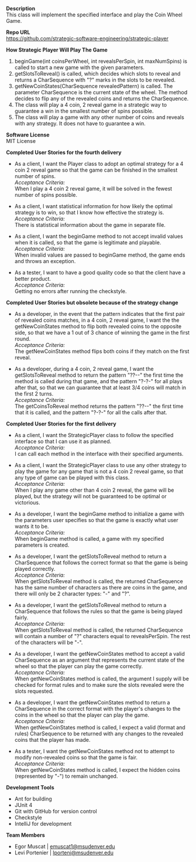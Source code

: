 **Description** <br />
This class will implement the specified interface and play the Coin Wheel Game.

**Repo URL** <br />
https://github.com/strategic-software-engineering/strategic-player

**How Strategic Player Will Play The Game** <br />
1. beginGame(int coinsPerWheel, int revealsPerSpin, int maxNumSpins) is called to start a new game with the given parameters.
2. getSlotsToReveal() is called, which decides which slots to reveal and returns a CharSequence with "?" marks in the slots to be revealed.
3. getNewCoinStates(CharSequence revealedPattern) is called. The parameter CharSequence is the current state of the wheel. The method decides to flip any of the revealed coins and returns the CharSequence.
4. The class will play a 4 coin, 2 reveal game in a strategic way to guarantee a win in the smallest number of spins possible.
5. The class will play a game with any other number of coins and reveals with any strategy. It does not have to guarantee a win.

**Software License** <br />
MIT License


**Completed User Stories for the fourth delivery** <br />
* As a client, I want the Player class to adopt an optimal strategy for a 4 coin 2 reveal game so that the game can be finished in the smallest number of spins.<br />
  <I>Acceptance Criteria:</I><br />
  When I play a 4 coin 2 reveal game, it will be solved in the fewest number of spins possible.

* As a client, I want statistical information for how likely the optimal strategy is to win, so that I know how effective the strategy is.<br />
  <I>Acceptance Criteria:</I><br />
  There is statistical information about the game in separate file.

* As a client, I want the beginGame method to not accept invalid values when it is called, so that the game is legitimate and playable.<br />
  <I>Acceptance Criteria:</I><br />
  When invalid values are passed to beginGame method, the game ends and throws an exception.

* As a tester, I want to have a good quality code so that the client have a better product. <br />
  <I>Acceptance Criteria:</I><br />
  Getting no errors after running the checkstyle.

**Completed User Stories but obsolete because of the strategy change** <br />
* As a developer, in the event that the pattern indicates that the first pair of revealed coins matches, in a 4 coin, 2 reveal game, I want the the getNewCoinStates method to flip both revealed coins to the opposite side, so that we have a 1 out of 3 chance of winning the game in the first round.<br />
  <I>Acceptance Criteria:</I><br />
  The getNewCoinStates method flips both coins if they match on the first reveal.

* As a developer, during a 4 coin, 2 reveal game, I want the getSlotsToReveal method to return the pattern "??--" the first time the method is called during that game, and the pattern "?-?-" for all plays after that, so that we can guarantee that at least 3/4 coins will match in the first 2 turns.<br />
  <I>Acceptance Criteria:</I><br />
  The getCoinsToReveal method returns the pattern "??--" the first time that it is called, and the pattern "?-?-" for all the calls after that.

**Completed User Stories for the first delivery** <br />
* As a client, I want the StrategicPlayer class to follow the specified interface so that I can use it as planned.  
  <I>Acceptance Criteria:</I><br />
  I can call each method in the interface with their specified arguments.
  
* As a client, I want the StrategicPlayer class to use any other strategy to play the game for any game that is not a 4 coin 2 reveal game, so that any type of game can be played with this class.<br />
  <I>Acceptance Criteria:</I><br />
  When I play any game other than 4 coin 2 reveal, the game will be played, but the strategy will not be guaranteed to be optimal or   victorious.
  
* As a developer, I want the beginGame method to initialize a game with the parameters user specifies so that the game is exactly what user wants it to be.<br />
  <I>Acceptance Criteria:</I><br />
  When beginGame method is called, a game with my specified parameters is created.
  
* As a developer, I want the getSlotsToReveal method to return a CharSequence that follows the correct format so that the game is being played correctly.<br />
  <I>Acceptance Criteria:</I><br />
  When getSlotsToReveal method is called, the returned CharSequence has the same number of characters as there are coins in the game,   and there will only be 2 character types: "-" and "?".
  
* As a developer, I want the getSlotsToReveal method to return a CharSequence that follows the rules so that the game is being played fairly.<br />
  <I>Acceptance Criteria:</I><br />
  When getSlotsToReveal method is called, the returned CharSequence will contain a number of "?" characters equal to revealsPerSpin.   The rest of the characters will be "-".
  
* As a developer, I want the getNewCoinStates method to accept a valid CharSequence as an argument that represents the current state of the wheel so that the player can play the game correctly.<br />
  <I>Acceptance Criteria:</I><br />
  When getNewCoinStates method is called, the argument I supply will be checked for format rules and to make sure the slots revealed   were the slots requested.
 
* As a developer, I want the getNewCoinStates method to return a CharSequence in the correct format with the player's changes to the coins in the wheel so that the player can play the game.<br />
  <I>Acceptance Criteria:</I><br />
  When getNewCoinStates method is called, I expect a valid (format and rules) CharSequence to be returned with any changes to the       revealed coins that the player has made.
  
* As a tester, I want the getNewCoinStates method not to attempt to modify non-revealed coins so that the game is fair.<br />
  <I>Acceptance Criteria:</I><br />
  When getNewCoinStates method is called, I expect the hidden coins (represented by "-") to remain unchanged.

**Development Tools** <br />
* Ant for building
* JUnit 4
* Git with GitHub for version control
* Checkstyle
* IntelliJ for development

**Team Members** <br />
- Egor Muscat | emuscat1@msudenver.edu
- Levi Portenier | lporteni@msudenver.edu
